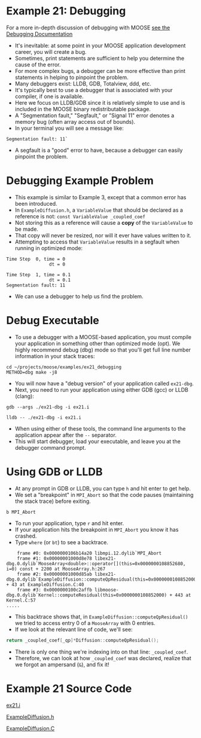 # Example 21: Debugging

For a more in-depth discussion of debugging with MOOSE [see the Debugging Documentation](/debugging.md)

- It's inevitable: at some point in your MOOSE application development career, you will create a bug.
- Sometimes, print statements are sufficient to help you determine the cause of the error.
- For more complex bugs, a debugger can be more effective than print statements in helping to pinpoint the problem.
- Many debuggers exist: LLDB, GDB, Totalview, ddd, etc.
- It's typically best to use a debugger that is associated with your compiler, if one is available.
- Here we focus on LLDB/GDB since it is relatively simple to use and is included in the MOOSE binary redistributable package.
- A "Segmentation fault," "Segfault," or "Signal 11" error denotes a memory bug (often array access out of bounds).
- In your terminal you will see a message like:

```text
Segmentation fault: 11`
```

- A segfault is a "good" error to have, because a debugger can easily pinpoint the problem.

[](---)

# Debugging Example Problem

- This example is similar to Example 3, except that a common error has been introduced.
- In `ExampleDiffusion.h`, a `VariableValue` that should be declared as a reference is not: `const VariableValue _coupled_coef`
- Not storing this as a reference will cause a **copy** of the `VariableValue` to be made.
- That copy will never be resized, nor will it ever have values written to it.
- Attempting to access that `VariableValue` results in a segfault when running in optimized mode:

```text
Time Step  0, time = 0
                dt = 0

Time Step  1, time = 0.1
                dt = 0.1
Segmentation fault: 11
```

- We can use a debugger to help us find the problem.

[](---)

# Debug Executable

- To use a debugger with a MOOSE-based application, you must compile your application in something other than optimized mode (opt). We highly recommend debug (dbg) mode so that you'll get full line number information in your stack traces:

```text
cd ~/projects/moose/examples/ex21_debugging
METHOD=dbg make -j8
```

- You will now have a "debug version" of your application called `ex21-dbg`.
- Next, you need to run your application using either GDB (gcc) or LLDB (clang):

```text
gdb --args ./ex21-dbg -i ex21.i
```

```text
lldb -- ./ex21-dbg -i ex21.i
```

- When using either of these tools, the command line arguments to the application appear after the `--` separator.
- This will start debugger, load your executable, and leave you at the debugger command prompt.

[](---)

# Using GDB or LLDB

- At any prompt in GDB or LLDB, you can type `h` and hit enter to get help.
- We set a "breakpoint" in `MPI_Abort` so that the code pauses (maintaining the stack trace) before exiting.

```text
b MPI_Abort
```

- To run your application, type `r` and hit enter.
- If your application hits the breakpoint in `MPI_Abort` you know it has crashed.
- Type `where` (or `bt`) to see a backtrace.

```text
    frame #0: 0x0000000106b14a20 libmpi.12.dylib`MPI_Abort
    frame #1: 0x00000001000d8e78 libex21-dbg.0.dylib`MooseArray<double>::operator[](this=0x0000000108852680, i=0) const + 2200 at MooseArray.h:267
    frame #2: 0x00000001000d85ab libex21-dbg.0.dylib`ExampleDiffusion::computeQpResidual(this=0x0000000108852000) + 43 at ExampleDiffusion.C:40
    frame #3: 0x0000000100c2affb libmoose-dbg.0.dylib`Kernel::computeResidual(this=0x0000000108852000) + 443 at Kernel.C:57
.....
```

[](---)

- This backtrace shows that, in `ExampleDiffusion::computeQpResidual()` we tried to access entry 0 of a `MooseArray` with 0 entries.
- If we look at the relevant line of code, we'll see:

```C++
return _coupled_coef[_qp]*Diffusion::computeQpResidual();
```

- There is only one thing we're indexing into on that line: `_coupled_coef`.
- Therefore, we can look at how `_coupled_coef` was declared, realize that we forgot an ampersand (`&`), and fix it!

[](---)

# Example 21 Source Code

[ex21.i](https://github.com/idaholab/moose/blob/devel/examples/ex21_debugging/ex21.i)

[](---)

[ExampleDiffusion.h](https://github.com/idaholab/moose/blob/devel/examples/ex21_debugging/include/kernels/ExampleDiffusion.h)

[](---)

[ExampleDiffusion.C](https://github.com/idaholab/moose/blob/devel/examples/ex21_debugging/src/kernels/ExampleDiffusion.C)
